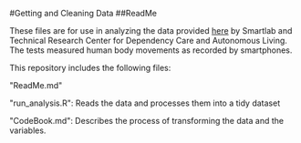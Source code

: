 #Getting and Cleaning Data
##ReadMe

These files are for use in analyzing the data provided <a href="http://archive.ics.uci.edu/ml/datasets/Human+Activity+Recognition+Using+Smartphones">here</a> by Smartlab and Technical Research Center for Dependency Care and Autonomous Living.  The tests measured human body movements as recorded by smartphones.

This repository includes the following files:

"ReadMe.md"

"run_analysis.R": Reads the data and processes them into a tidy dataset

"CodeBook.md": Describes the process of transforming the data and the variables.